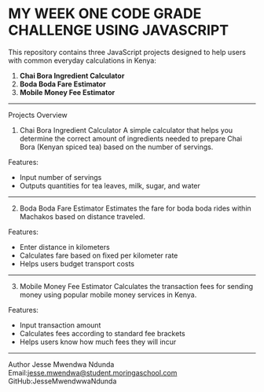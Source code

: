 # MY WEEK ONE CODE GRADE CHALLENGE USING JAVASCRIPT

This repository contains three JavaScript projects designed to help users with common everyday calculations in Kenya:

1. **Chai Bora Ingredient Calculator**  
2. **Boda Boda Fare Estimator**  
3. **Mobile Money Fee Estimator**

---

 Projects Overview

 1. Chai Bora Ingredient Calculator
A simple calculator that helps you determine the correct amount of ingredients needed to prepare Chai Bora (Kenyan spiced tea) based on the number of servings.

Features:
- Input number of servings  
- Outputs quantities for tea leaves, milk, sugar, and water  

---

 2. Boda Boda Fare Estimator
Estimates the fare for boda boda rides within Machakos based on distance traveled.

Features:
- Enter distance in kilometers  
- Calculates fare based on fixed per kilometer rate  
- Helps users budget transport costs  

---

3. Mobile Money Fee Estimator
Calculates the transaction fees for sending money using popular mobile money services in Kenya.

Features:
- Input transaction amount  
- Calculates fees according to standard fee brackets  
- Helps users know how much fees they will incur  

---





Author
Jesse Mwendwa Ndunda
Email:jesse.mwendwa@student.moringaschool.com
GitHub:JesseMwendwwaNdunda

